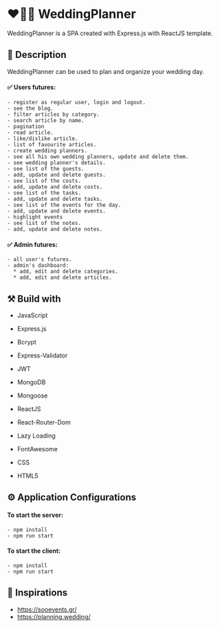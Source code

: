 # :hearts::ring::clinking_glasses: WeddingPlanner
WeddingPlanner is a SPA created with Express.js with ReactJS template.

## :memo: Description
WeddingPlanner can be used to plan and organize your wedding day.

#### :white_check_mark: Users futures: 

    - register as regular user, login and logout. 
    - see the blog.
    - filter articles by category.
    - search article by name.
    - pagination
    - read article.
    - like/dislike article.
    - list of favourite articles.
    - create wedding planners.
    - see all his own wedding planners, update and delete them.
    - see wedding planner's details.
    - see list of the guests.
    - add, update and delete guests.
    - see list of the costs.
    - add, update and delete costs.
    - see list of the tasks.
    - add, update and delete tasks.
    - see list of the events for the day.
    - add, update and delete events.
    - highlight events
    - see list of the notes.
    - add, update and delete notes.
      
#### :white_check_mark: Admin futures: 

    - all user's futures.
    - admin's dashboard:  
      * add, edit and delete categories.
      * add, edit and delete articles.

## :hammer_and_pick: Build with

 - JavaScript

 - Express.js
 
 - Bcrypt
 
 - Express-Validator
 
 - JWT

 - MongoDB 

 - Mongoose 
 
 - ReactJS
 
 - React-Router-Dom
 
 - Lazy Loading
 
 - FontAwesome

 - CSS

 - HTML5

## :gear: Application Configurations
 #### To start the server: 
 
    - npm install
    - npm run start
    
 #### To start the client: 
 
    - npm install
    - npm run start

## :star2: Inspirations

- https://sooevents.gr/
- https://planning.wedding/
